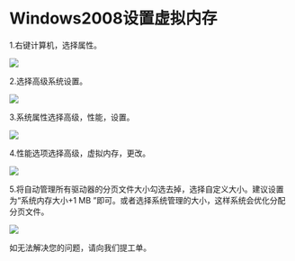 # Windows2008设置虚拟内存
1.右键计算机，选择属性。

![](../../../../../image/Elastic-Compute/Virtual-Machine/Windows/Windows2008%E8%AE%BE%E7%BD%AE%E8%99%9A%E6%8B%9F%E5%86%85%E5%AD%9801.png)

2.选择高级系统设置。

![](../../../../../image/Elastic-Compute/Virtual-Machine/Windows/Windows2008%E8%AE%BE%E7%BD%AE%E8%99%9A%E6%8B%9F%E5%86%85%E5%AD%9802.png)

3.系统属性选择高级，性能，设置。

![](../../../../../image/Elastic-Compute/Virtual-Machine/Windows/Windows2008%E8%AE%BE%E7%BD%AE%E8%99%9A%E6%8B%9F%E5%86%85%E5%AD%9803.png)

4.性能选项选择高级，虚拟内存，更改。

![](../../../../../image/Elastic-Compute/Virtual-Machine/Windows/Windows2008%E8%AE%BE%E7%BD%AE%E8%99%9A%E6%8B%9F%E5%86%85%E5%AD%9804.png)

5.将自动管理所有驱动器的分页文件大小勾选去掉，选择自定义大小。建议设置为“系统内存大小+1 MB ”即可。或者选择系统管理的大小，这样系统会优化分配分页文件。

![](../../../../../image/Elastic-Compute/Virtual-Machine/Windows/Windows2008%E8%AE%BE%E7%BD%AE%E8%99%9A%E6%8B%9F%E5%86%85%E5%AD%9805.png)

如无法解决您的问题，请向我们提工单。
